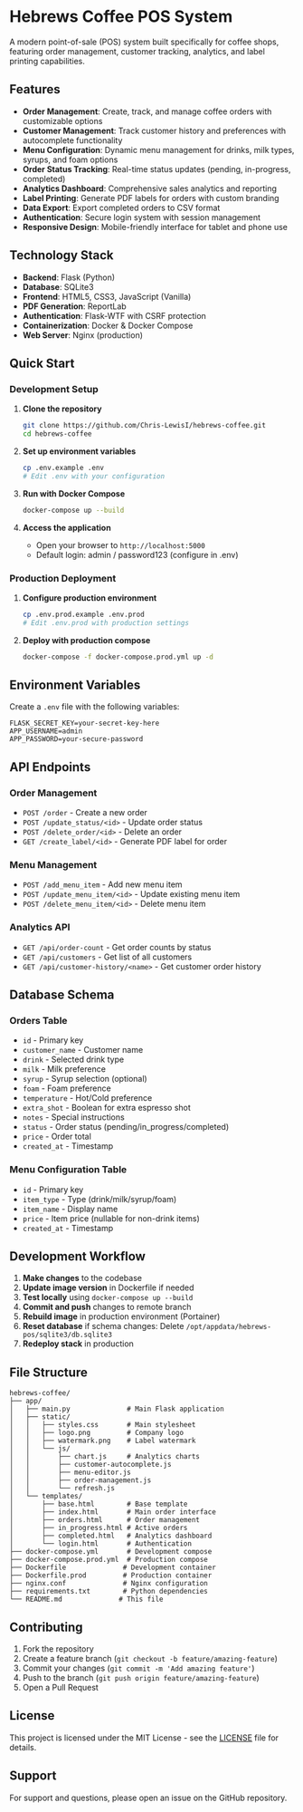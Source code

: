 # Hebrews Coffee POS System

A modern point-of-sale (POS) system built specifically for coffee shops, featuring order management, customer tracking, analytics, and label printing capabilities.

## Features

- **Order Management**: Create, track, and manage coffee orders with customizable options
- **Customer Management**: Track customer history and preferences with autocomplete functionality
- **Menu Configuration**: Dynamic menu management for drinks, milk types, syrups, and foam options
- **Order Status Tracking**: Real-time status updates (pending, in-progress, completed)
- **Analytics Dashboard**: Comprehensive sales analytics and reporting
- **Label Printing**: Generate PDF labels for orders with custom branding
- **Data Export**: Export completed orders to CSV format
- **Authentication**: Secure login system with session management
- **Responsive Design**: Mobile-friendly interface for tablet and phone use

## Technology Stack

- **Backend**: Flask (Python)
- **Database**: SQLite3
- **Frontend**: HTML5, CSS3, JavaScript (Vanilla)
- **PDF Generation**: ReportLab
- **Authentication**: Flask-WTF with CSRF protection
- **Containerization**: Docker & Docker Compose
- **Web Server**: Nginx (production)

## Quick Start

### Development Setup

1. **Clone the repository**
   ```bash
   git clone https://github.com/Chris-LewisI/hebrews-coffee.git
   cd hebrews-coffee
   ```

2. **Set up environment variables**
   ```bash
   cp .env.example .env
   # Edit .env with your configuration
   ```

3. **Run with Docker Compose**
   ```bash
   docker-compose up --build
   ```

4. **Access the application**
   - Open your browser to `http://localhost:5000`
   - Default login: admin / password123 (configure in .env)

### Production Deployment

1. **Configure production environment**
   ```bash
   cp .env.prod.example .env.prod
   # Edit .env.prod with production settings
   ```

2. **Deploy with production compose**
   ```bash
   docker-compose -f docker-compose.prod.yml up -d
   ```

## Environment Variables

Create a `.env` file with the following variables:

```env
FLASK_SECRET_KEY=your-secret-key-here
APP_USERNAME=admin
APP_PASSWORD=your-secure-password
```

## API Endpoints

### Order Management
- `POST /order` - Create a new order
- `POST /update_status/<id>` - Update order status
- `POST /delete_order/<id>` - Delete an order
- `GET /create_label/<id>` - Generate PDF label for order

### Menu Management
- `POST /add_menu_item` - Add new menu item
- `POST /update_menu_item/<id>` - Update existing menu item
- `POST /delete_menu_item/<id>` - Delete menu item

### Analytics API
- `GET /api/order-count` - Get order counts by status
- `GET /api/customers` - Get list of all customers
- `GET /api/customer-history/<name>` - Get customer order history

## Database Schema

### Orders Table
- `id` - Primary key
- `customer_name` - Customer name
- `drink` - Selected drink type
- `milk` - Milk preference
- `syrup` - Syrup selection (optional)
- `foam` - Foam preference
- `temperature` - Hot/Cold preference
- `extra_shot` - Boolean for extra espresso shot
- `notes` - Special instructions
- `status` - Order status (pending/in_progress/completed)
- `price` - Order total
- `created_at` - Timestamp

### Menu Configuration Table
- `id` - Primary key
- `item_type` - Type (drink/milk/syrup/foam)
- `item_name` - Display name
- `price` - Item price (nullable for non-drink items)
- `created_at` - Timestamp

## Development Workflow

1. **Make changes** to the codebase
2. **Update image version** in Dockerfile if needed
3. **Test locally** using `docker-compose up --build`
4. **Commit and push** changes to remote branch
5. **Rebuild image** in production environment (Portainer)
6. **Reset database** if schema changes: Delete `/opt/appdata/hebrews-pos/sqlite3/db.sqlite3`
7. **Redeploy stack** in production

## File Structure

```
hebrews-coffee/
├── app/
│   ├── main.py              # Main Flask application
│   ├── static/
│   │   ├── styles.css       # Main stylesheet
│   │   ├── logo.png         # Company logo
│   │   ├── watermark.png    # Label watermark
│   │   └── js/
│   │       ├── chart.js     # Analytics charts
│   │       ├── customer-autocomplete.js
│   │       ├── menu-editor.js
│   │       ├── order-management.js
│   │       └── refresh.js
│   └── templates/
│       ├── base.html        # Base template
│       ├── index.html       # Main order interface
│       ├── orders.html      # Order management
│       ├── in_progress.html # Active orders
│       ├── completed.html   # Analytics dashboard
│       └── login.html       # Authentication
├── docker-compose.yml       # Development compose
├── docker-compose.prod.yml  # Production compose
├── Dockerfile              # Development container
├── Dockerfile.prod         # Production container
├── nginx.conf              # Nginx configuration
├── requirements.txt        # Python dependencies
└── README.md              # This file
```

## Contributing

1. Fork the repository
2. Create a feature branch (`git checkout -b feature/amazing-feature`)
3. Commit your changes (`git commit -m 'Add amazing feature'`)
4. Push to the branch (`git push origin feature/amazing-feature`)
5. Open a Pull Request

## License

This project is licensed under the MIT License - see the [LICENSE](LICENSE) file for details.

## Support

For support and questions, please open an issue on the GitHub repository.
